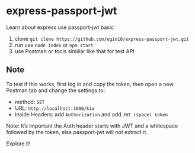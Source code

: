 # express-passport-jwt
Learn about express use passport-jwt basic

1. clone `git clone https://github.com/egin10/express-passport-jwt.git`
2. run use `node index` or `npm start`
3. use Postman or tools similiar like that for test API

Note
---
To test if this works, first log in and copy the token, then open a new Postman tab and change the settings to:

- method: `GET`
- URL: `http://localhost:3000/kiw`
- inside Headers: add `Authorization` and add `JWT (space) token`

Note: It’s important the Auth header starts with JWT and a whitespace followed by the token, else passport-jwt will not extract it.

Explore it!